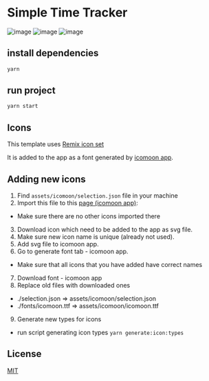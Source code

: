 # Simple Time Tracker 
![image](https://user-images.githubusercontent.com/48210346/212356514-3a8c85e2-898e-45ce-94c9-2cdb8c6e6c4e.png)
![image](https://user-images.githubusercontent.com/48210346/212356669-142da46c-ccf2-492d-8656-02a1ea7f8112.png)
![image](https://user-images.githubusercontent.com/48210346/212356750-6080af30-c434-453b-91ec-21ab438c7f1e.png)


## install dependencies

```sh
yarn
```
## run project

```sh
yarn start
```

## Icons

This template uses [Remix icon set](https://remixicon.com/)

It is added to the app as a font generated by [icomoon app](https://icomoon.io/app/#/select).

## Adding new icons

1. Find `assets/icomoon/selection.json` file in your machine
2. Import this file to this [page (icomoon app)](https://icomoon.io/app/#/select):

- Make sure there are no other icons imported there

3. Download icon which need to be added to the app as svg file.
4. Make sure new icon name is unique (already not used).
5. Add svg file to icomoon app.
6. Go to generate font tab - icomoon app.

- Make sure that all icons that you have added have correct names

7. Download font - icomoon app
8. Replace old files with downloaded ones

- ./selection.json => assets/icomoon/selection.json
- ./fonts/icomoon.ttf => assets/icomoon/icomoon.ttf

9. Generate new types for icons

- run script generating icon types `yarn generate:icon:types`

## License

[MIT](https://choosealicense.com/licenses/mit/)
